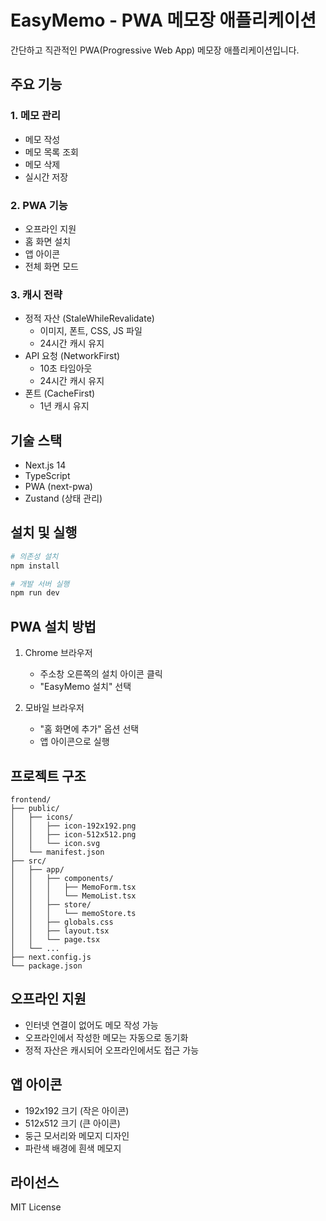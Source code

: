 # EasyMemo - PWA 메모장 애플리케이션

간단하고 직관적인 PWA(Progressive Web App) 메모장 애플리케이션입니다.

## 주요 기능

### 1. 메모 관리
- 메모 작성
- 메모 목록 조회
- 메모 삭제
- 실시간 저장

### 2. PWA 기능
- 오프라인 지원
- 홈 화면 설치
- 앱 아이콘
- 전체 화면 모드

### 3. 캐시 전략
- 정적 자산 (StaleWhileRevalidate)
  - 이미지, 폰트, CSS, JS 파일
  - 24시간 캐시 유지
- API 요청 (NetworkFirst)
  - 10초 타임아웃
  - 24시간 캐시 유지
- 폰트 (CacheFirst)
  - 1년 캐시 유지

## 기술 스택

- Next.js 14
- TypeScript
- PWA (next-pwa)
- Zustand (상태 관리)

## 설치 및 실행

```bash
# 의존성 설치
npm install

# 개발 서버 실행
npm run dev
```

## PWA 설치 방법

1. Chrome 브라우저
   - 주소창 오른쪽의 설치 아이콘 클릭
   - "EasyMemo 설치" 선택

2. 모바일 브라우저
   - "홈 화면에 추가" 옵션 선택
   - 앱 아이콘으로 실행

## 프로젝트 구조

```
frontend/
├── public/
│   ├── icons/
│   │   ├── icon-192x192.png
│   │   ├── icon-512x512.png
│   │   └── icon.svg
│   └── manifest.json
├── src/
│   ├── app/
│   │   ├── components/
│   │   │   ├── MemoForm.tsx
│   │   │   └── MemoList.tsx
│   │   ├── store/
│   │   │   └── memoStore.ts
│   │   ├── globals.css
│   │   ├── layout.tsx
│   │   └── page.tsx
│   └── ...
├── next.config.js
└── package.json
```

## 오프라인 지원

- 인터넷 연결이 없어도 메모 작성 가능
- 오프라인에서 작성한 메모는 자동으로 동기화
- 정적 자산은 캐시되어 오프라인에서도 접근 가능

## 앱 아이콘

- 192x192 크기 (작은 아이콘)
- 512x512 크기 (큰 아이콘)
- 둥근 모서리와 메모지 디자인
- 파란색 배경에 흰색 메모지

## 라이선스

MIT License 